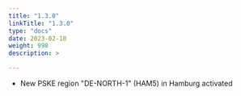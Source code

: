 ```yaml
---
title: "1.3.0"
linkTitle: "1.3.0"
type: "docs"
date: 2023-02-10
weight: 998
description: >

---
```


- New PSKE region "DE-NORTH-1" (HAM5) in Hamburg activated